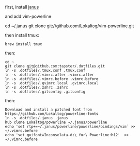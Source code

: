 first, install [janus](https://github.com/carlhuda/janus)

and add vim-powerline

  cd ~/.janus
  git clone git://github.com/Lokaltog/vim-powerline.git


then install tmux:

    brew install tmux

then:

    cd ~
    git clone git@github.com:tapster/.dotfiles.git
    ln -s .dotfiles/.tmux.conf .tmux.conf
    ln -s .dotfiles/.vimrc.after .vimrc.after
    ln -s .dotfiles/.vimrc.before .vimrc.before
    ln -s .dotfiles/.gvimrc.local .gvimrc.local
    ln -s .dotfiles/.zshrc .zshrc
    ln -s .dotfiles/.gitconfig .gitconfig

then:

    Download and install a patched font from https://github.com/Lokaltog/powerline-fonts
    ln -s .dotfiles/.janus .janus
    hub clone Lokaltog/powerline ~/.janus/powerline
    echo 'set rtp+=~/.janus/powerline/powerline/bindings/vim` >> ~/.vimrc.before
    echo 'set guifont=Inconsolata-dz\ for\ Powerline:h12'  >> ~/.vimrc.before

